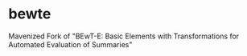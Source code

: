 bewte
=====

Mavenized Fork of "BEwT-E: Basic Elements with Transformations for Automated Evaluation of Summaries"
